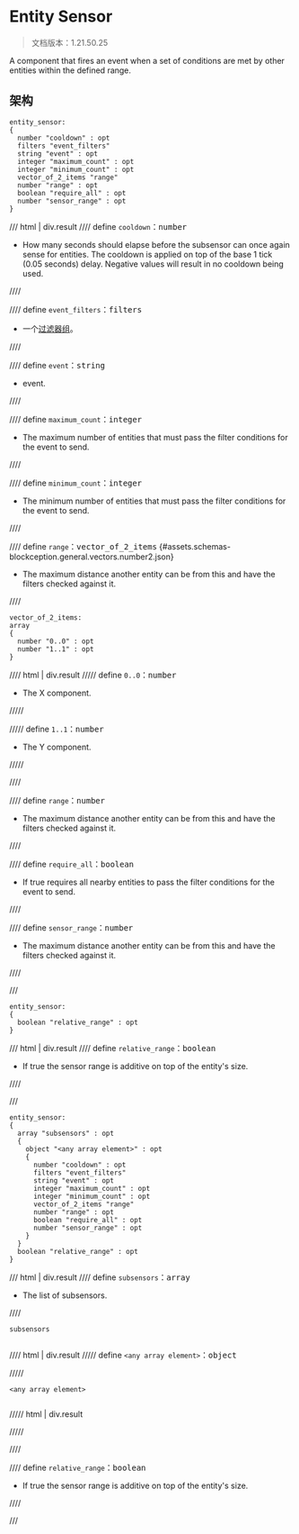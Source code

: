 # Entity Sensor

> 文档版本：1.21.50.25

A component that fires an event when a set of conditions are met by other entities within the defined range.

## 架构

```mcschema
entity_sensor:
{
  number "cooldown" : opt
  filters "event_filters"
  string "event" : opt
  integer "maximum_count" : opt
  integer "minimum_count" : opt
  vector_of_2_items "range"
  number "range" : opt
  boolean "require_all" : opt
  number "sensor_range" : opt
}

```

/// html | div.result
//// define
`cooldown`：<samp>number</samp>

- How many seconds should elapse before the subsensor can once again sense for entities. The cooldown is applied on top of the base 1 tick (0.05 seconds) delay. Negative values will result in no cooldown being used.


////


//// define
`event_filters`：<samp>filters</samp>

- 一个[过滤器组](../filter.md)。


////


//// define
`event`：<samp>string</samp>

- event.


////


//// define
`maximum_count`：<samp>integer</samp>

- The maximum number of entities that must pass the filter conditions for the event to send.


////


//// define
`minimum_count`：<samp>integer</samp>

- The minimum number of entities that must pass the filter conditions for the event to send.


////


//// define
`range`：<samp>vector_of_2_items</samp> {#assets.schemas-blockception.general.vectors.number2.json}

- The maximum distance another entity can be from this and have the filters checked against it.


////

```mcschema
vector_of_2_items:
array
{
  number "0..0" : opt
  number "1..1" : opt
}

```

//// html | div.result
///// define
`0..0`：<samp>number</samp>

- The X component.


/////


///// define
`1..1`：<samp>number</samp>

- The Y component.


/////


////



//// define
`range`：<samp>number</samp>

- The maximum distance another entity can be from this and have the filters checked against it.


////



//// define
`require_all`：<samp>boolean</samp>

- If true requires all nearby entities to pass the filter conditions for the event to send.


////


//// define
`sensor_range`：<samp>number</samp>

- The maximum distance another entity can be from this and have the filters checked against it.


////


///


```mcschema
entity_sensor:
{
  boolean "relative_range" : opt
}

```

/// html | div.result
//// define
`relative_range`：<samp>boolean</samp>

- If true the sensor range is additive on top of the entity's size.


////


///



```mcschema
entity_sensor:
{
  array "subsensors" : opt
  {
    object "<any array element>" : opt
    {
      number "cooldown" : opt
      filters "event_filters"
      string "event" : opt
      integer "maximum_count" : opt
      integer "minimum_count" : opt
      vector_of_2_items "range"
      number "range" : opt
      boolean "require_all" : opt
      number "sensor_range" : opt
    }
  }
  boolean "relative_range" : opt
}

```

/// html | div.result
//// define
`subsensors`：<samp>array</samp>

- The list of subsensors.


////

<div class="language-text highlight"><span class="filename"><code>subsensors</code></span><pre id="__code_1"><span></span></pre></div>

//// html | div.result
///// define
`<any array element>`：<samp>object</samp>


/////

<div class="language-text highlight"><span class="filename"><code>&lt;any array element&gt;</code></span><pre id="__code_1"><span></span></pre></div>

///// html | div.result

/////


////


//// define
`relative_range`：<samp>boolean</samp>

- If true the sensor range is additive on top of the entity's size.


////


///


